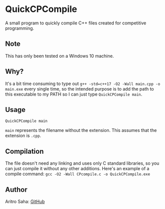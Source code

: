 # QuickCPCompile
A small program to quickly compile C++ files created for competitive programming.

## Note
This has only been tested on a Windows 10 machine.

## Why?
It's a bit time consuming to type out `g++ -std=c++17 -O2 -Wall main.cpp -o main.exe` every single time, so the intended purpose is to add the path to this executable to my PATH so I can just type `QuickCPCompile main`.

## Usage
`QuickCPCompile main`

`main` represents the filename without the extension. This assumes that the extension is `.cpp`. 

## Compilation
The file doesn't need any linking and uses only C standard libraries, so you can just compile it without any other additions. Here's an example of a compile command:
`gcc -O2 -Wall CPcompile.c -o QuickCPCompile.exe`

## Author
Aritro Saha: [GitHub](https://github.com/AritroSaha10)
